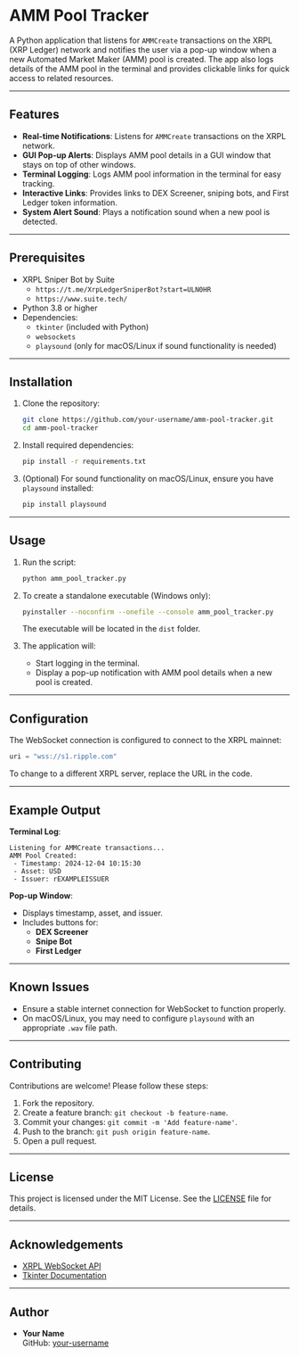 # AMM Pool Tracker

A Python application that listens for `AMMCreate` transactions on the XRPL (XRP Ledger) network and notifies the user via a pop-up window when a new Automated Market Maker (AMM) pool is created. The app also logs details of the AMM pool in the terminal and provides clickable links for quick access to related resources.

---

## Features

- **Real-time Notifications**: Listens for `AMMCreate` transactions on the XRPL network.
- **GUI Pop-up Alerts**: Displays AMM pool details in a GUI window that stays on top of other windows.
- **Terminal Logging**: Logs AMM pool information in the terminal for easy tracking.
- **Interactive Links**: Provides links to DEX Screener, sniping bots, and First Ledger token information.
- **System Alert Sound**: Plays a notification sound when a new pool is detected.

---

## Prerequisites

- XRPL Sniper Bot by Suite
  - `https://t.me/XrpLedgerSniperBot?start=ULN0HR`
  - `https://www.suite.tech/`
- Python 3.8 or higher
- Dependencies:
  - `tkinter` (included with Python)
  - `websockets`
  - `playsound` (only for macOS/Linux if sound functionality is needed)

---

## Installation

1. Clone the repository:
   ```bash
   git clone https://github.com/your-username/amm-pool-tracker.git
   cd amm-pool-tracker
   ```

2. Install required dependencies:
   ```bash
   pip install -r requirements.txt
   ```

3. (Optional) For sound functionality on macOS/Linux, ensure you have `playsound` installed:
   ```bash
   pip install playsound
   ```

---

## Usage

1. Run the script:
   ```bash
   python amm_pool_tracker.py
   ```

2. To create a standalone executable (Windows only):
   ```bash
   pyinstaller --noconfirm --onefile --console amm_pool_tracker.py
   ```
   The executable will be located in the `dist` folder.

3. The application will:
   - Start logging in the terminal.
   - Display a pop-up notification with AMM pool details when a new pool is created.

---

## Configuration

The WebSocket connection is configured to connect to the XRPL mainnet:
```python
uri = "wss://s1.ripple.com"
```
To change to a different XRPL server, replace the URL in the code.

---

## Example Output

**Terminal Log**:
```
Listening for AMMCreate transactions...
AMM Pool Created:
 - Timestamp: 2024-12-04 10:15:30
 - Asset: USD
 - Issuer: rEXAMPLEISSUER
```

**Pop-up Window**:
- Displays timestamp, asset, and issuer.
- Includes buttons for:
  - **DEX Screener**
  - **Snipe Bot**
  - **First Ledger**

---

## Known Issues

- Ensure a stable internet connection for WebSocket to function properly.
- On macOS/Linux, you may need to configure `playsound` with an appropriate `.wav` file path.

---

## Contributing

Contributions are welcome! Please follow these steps:

1. Fork the repository.
2. Create a feature branch: `git checkout -b feature-name`.
3. Commit your changes: `git commit -m 'Add feature-name'`.
4. Push to the branch: `git push origin feature-name`.
5. Open a pull request.

---

## License

This project is licensed under the MIT License. See the [LICENSE](LICENSE) file for details.

---

## Acknowledgements

- [XRPL WebSocket API](https://xrpl.org/websocket-api-tool.html)
- [Tkinter Documentation](https://docs.python.org/3/library/tkinter.html)

---

## Author

- **Your Name**  
  GitHub: [your-username](https://github.com/your-username)


